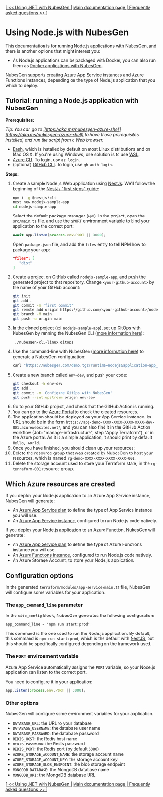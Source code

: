 [[ << Using .NET with NubesGen ](dot-net.md) | [ Main documentation page ](../README.md) |[ Frequently asked questions >> ](../frequently-asked-questions.md)]

# Using Node.js with NubesGen

This documentation is for running Node.js applications with NubesGen, and there is another options that might interest you:

- As Node.js applications can be packaged with Docker, you can also run them as [Docker applications with NubesGen](docker.md).

NubesGen supports creating Azure App Service instances and Azure Functions instances, depending on the type of Node.js application that you which to deploy.

## Tutorial: running a Node.js application with NubesGen

__Prerequisites:__

_Tip: You can go to [https://aka.ms/nubesgen-azure-shell](https://aka.ms/nubesgen-azure-shell) to have those prerequisites installed, and run the script from a Web browser._
- [Bash](https://fr.wikipedia.org/wiki/Bourne-Again_shell), which is installed by default on most Linux distributions and on Mac OS X. If you're using Windows, one solution is to use [WSL](https://aka.ms/nubesgen-install-wsl).
- [Azure CLI](https://aka.ms/nubesgen-install-az-cli). To login, use `az login`.
- (optional) [GitHub CLI](https://cli.github.com/). To login, use `gh auth login`.

__Steps:__
1. Create a sample Node.js Web application using [NestJs](https://nestjs.com/).
   We'll follow the beginning of the [NestJs "first steps" guide](https://docs.nestjs.com/first-steps):
   ```bash
   npm i -g @nestjs/cli
   nest new nodejs-sample-app
   cd nodejs-sample-app
   ```
   Select the default package manager (`npm`).
   In the project, open the `src/main.ts` file, and use the `$PORT` environment variable to bind your application
   to the correct port: 
   ```javascript
   await app.listen(process.env.PORT || 3000);
   ```
   Open `package.json` file, and add the `files` entry to tell NPM how to package your app:
   ```json
   "files": [
      "dist"
   ]
   ```
2. Create a project on GitHub called `nodejs-sample-app`, and push the generated project to that repository. Change `<your-github-account>` by the name of your GitHub account:
   ```bash
   git init
   git add .
   git commit -m "first commit"
   git remote add origin https://github.com/<your-github-account>/nodejs-sample-app.git
   git branch -M main
   git push -u origin main
   ```
3. In the cloned project (`cd nodejs-sample-app`), set up GitOps with NubesGen by running the NubesGen CLI ([more information here](../gitops-quick-start.md)):
   ```bash
    ./nubesgen-cli-linux gitops
    ```
4. Use the command-line with NubesGen ([more information here](../command-line.md)) to generate a NubesGen configuration:
   ```bash
   curl "https://nubesgen.com/demo.tgz?runtime=nodejs&application=app_service.standard&gitops=true" | tar -xzvf -
   ```
5. Create a new branch called `env-dev`, and push your code:
   ```bash
   git checkout -b env-dev
   git add .
   git commit -m 'Configure GitOps with NubesGen'
   git push --set-upstream origin env-dev
   ```
6. Go to your GitHub project, and check that the GitHub Action is running.
7. You can go to the [Azure Portal](https://aka.ms/nubesgen-portal) to check the created resources.
8. The application should be deployed on your App Service instance. Its URL should be in the form `https://app-demo-XXXX-XXXX-XXXX-XXXX-dev-001.azurewebsites.net/`,
   and you can also find it in the GitHub Action workflow (Job: "manage-infrastructure", step "Apply Terraform"), or in the Azure portal.
   As it is a simple application, it should print by default `Hello, world`.
9. Once you have finished, you should clean up your resources:
  1. Delete the resource group that was created by NubesGen to host your resources, which is named `rg-demo-XXXX-XXXX-XXXX-XXXX-001`.
  2. Delete the storage account used to store your Terraform state, in the `rg-terraform-001` resource group.

## Which Azure resources are created

If you deploy your Node.js application to an Azure App Service instance, NubesGen will generate:

- An [Azure App Service plan](https://aka.ms/nubesgen-app-service-plans) to define the type of App Service instance you will use.
- An [Azure App Service instance](https://aka.ms/nubesgen-app-service), configured to run Node.js code natively.

If you deploy your Node.js application to an Azure Function, NubesGen will generate:

- An [Azure App Service plan](https://aka.ms/nubesgen-app-service-plans) to define the type of Azure Functions instance you will use.
- An [Azure Functions instance](https://aka.ms/nubesgen-functions), configured to run Node.js code natively.
- An [Azure Storage Account](https://aka.ms/nubesgen-storage), to store your Node.js application.

## Configuration options

In the generated `terraform/modules/app-service/main.tf` file, NubesGen will configure some variables
for your application.

### The `app_command_line` parameter

In the `site_config` block, NubesGen generates the following configuration:

```
app_command_line = "npm run start:prod"
```

This command is the one used to run the Node.js application. By default, this command
is `npm run start:prod`, which is the default with [NestJS](https://nestjs.com/), but this
should be specifically configured depending on the framework used.

### The `PORT` environment variable

Azure App Service automatically assigns the `PORT` variable, so your Node.js application
can listen to the correct port.

You need to configure it in your application:

```javascript
app.listen(process.env.PORT || 3000);
```

### Other options

NubesGen will configure some environment variables for your application.

- `DATABASE_URL`: the URL to your database
- `DATABASE_USERNAME`: the database user name
- `DATABASE_PASSWORD`: the database password
- `REDIS_HOST`: the Redis host name
- `REDIS_PASSWORD`: the Redis password
- `REDIS_PORT`: the Redis port (by default `6380`)
- `AZURE_STORAGE_ACCOUNT_NAME`: the storage account name
- `AZURE_STORAGE_ACCOUNT_KEY`: the storage account key
- `AZURE_STORAGE_BLOB_ENDPOINT`: the blob storage endpoint
- `MONGODB_DATABASE`: the MongoDB database name
- `MONGODB_URI`: the MongoDB database URL

[[ << Using .NET with NubesGen ](dot-net.md) | [ Main documentation page ](../README.md) |[ Frequently asked questions >> ](../frequently-asked-questions.md)]
